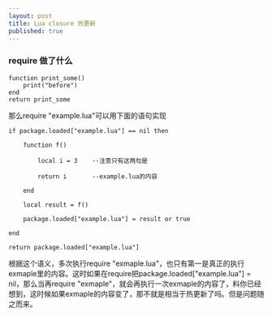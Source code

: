 ```yaml
---
layout: post
title: Lua closure 热更新
published: true
---
```



### require 做了什么



    function print_some()
    	print("before")
    end
    return print_some

那么require "example.lua"可以用下面的语句实现

    if package.loaded["example.lua"] == nil then
    
        function f()
    
            local i = 3    --注意只有这两句是
    
            return i       --example.lua的内容
    
        end
    
        local result = f()
    
        package.loaded["example.lua"] = result or true
    
    end
    
    return package.loaded["example.lua"]

根据这个语义，多次执行require "exmaple.lua"，也只有第一是真正的执行exmaple里的内容。这时如果在require把package.loaded["example.lua"] = nil，那么当再require "exmaple"，就会再执行一次exmaple的内容了，料你已经想到，这时候如果exmaple的内容变了，那不就是相当于热更新了吗。但是问题随之而来。
